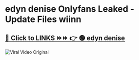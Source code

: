 
 # edyn denise Onlyfans Leaked - Update Files wiinn

## <h2><a href="https://clipsfans.com/edyn_denise&ref=git">🔗 Click to LINKS ⏩⏩ 👉 🟢 edyn denise </a></h2>

<a href="https://clipsfans.com/edyn_denise&ref=git" rel="nofollow" data-target="animated-image.originalLink"><img src="https://i.ibb.co.com/xMMVF88/686577567.gif" alt="Viral Video Original" style="max-width: 100%; display: inline-block;" data-target="animated-image.originalImage"></a>

